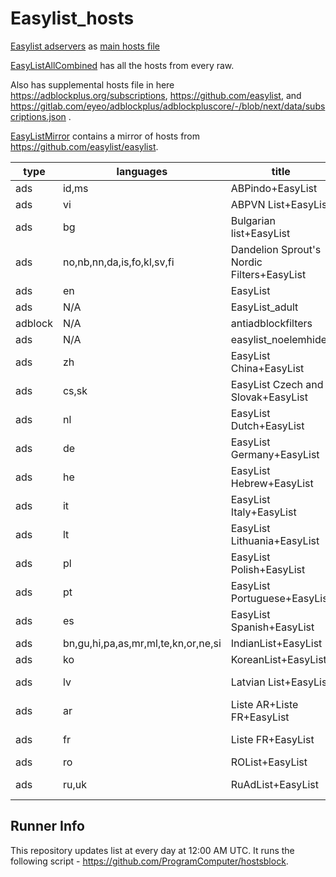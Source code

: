 # Easylist_hosts
[Easylist adservers](https://github.com/easylist/easylist/blob/master/easylist/easylist_adservers.txt) as [main hosts file](https://github.com/ProgramComputer/Easylist_adservers_hosts/blob/main/hosts)

[EasyListAllCombined](https://github.com/ProgramComputer/Easylist_adservers_hosts/tree/main/EasyListAllCombined) has all the hosts from every raw.

Also has supplemental hosts file in here https://adblockplus.org/subscriptions, https://github.com/easylist, and https://gitlab.com/eyeo/adblockplus/adblockpluscore/-/blob/next/data/subscriptions.json .

[EasyListMirror](https://github.com/ProgramComputer/Easylist_hosts/tree/main/EasyListMirror) contains a mirror of hosts from https://github.com/easylist/easylist.

| type | languages                           | title                                      | url                                                                                      | homepage                                                 |
| ---- | ----------------------------------- | ------------------------------------------ | ---------------------------------------------------------------------------------------- | -------------------------------------------------------- |
| ads  | id,ms                               | ABPindo+EasyList                           | https://easylist-downloads.adblockplus.org/abpindo+easylist.txt                          | http://abpindo.blogspot.com/                             |
| ads  | vi                                  | ABPVN List+EasyList                        | https://easylist-downloads.adblockplus.org/abpvn+easylist.txt                            | http://abpvn.com/                                        |
| ads  | bg                                  | Bulgarian list+EasyList                    | https://easylist-downloads.adblockplus.org/bulgarian_list+easylist.txt                   | https://stanev.org/abp/                                  |
| ads  | no,nb,nn,da,is,fo,kl,sv,fi          | Dandelion Sprout's Nordic Filters+EasyList | https://easylist-downloads.adblockplus.org/dandelion_sprouts_nordic_filters+easylist.txt | https://github.com/DandelionSprout/adfilt                |
| ads  | en                                  | EasyList                                   | https://easylist-downloads.adblockplus.org/easylist.txt                                  | https://easylist.to/   |
| ads  | N/A                                  | EasyList_adult                                   | https://easylist-downloads.adblockplus.org/easylist_noadult.txt                              | https://easylist.to/                                    |
| adblock  | N/A                                  | antiadblockfilters                                   | https://easylist-downloads.adblockplus.org/antiadblockfilters.txt                              | https://easylist.to/                                    |  
| ads  | N/A                                  | easylist_noelemhide                                 | https://easylist-downloads.adblockplus.org/easylist_noelemhide.txt                             | https://easylist.to/                                 |
| ads  | zh                                  | EasyList China+EasyList                    | https://easylist-downloads.adblockplus.org/easylistchina+easylist.txt                    | https://github.com/easylist/easylistchina                |
| ads  | cs,sk                               | EasyList Czech and Slovak+EasyList         | https://easylist-downloads.adblockplus.org/easylistczechslovak+easylist.txt              | https://adblock.sk/                                      |
| ads  | nl                                  | EasyList Dutch+EasyList                    | https://easylist-downloads.adblockplus.org/easylistdutch+easylist.txt                    | https://easylist.to/                                     |
| ads  | de                                  | EasyList Germany+EasyList                  | https://easylist-downloads.adblockplus.org/easylistgermany+easylist.txt                  | https://easylist.to/                                     |
| ads  | he                                  | EasyList Hebrew+EasyList                   | https://easylist-downloads.adblockplus.org/israellist+easylist.txt                       | https://github.com/easylist/EasyListHebrew               |
| ads  | it                                  | EasyList Italy+EasyList                    | https://easylist-downloads.adblockplus.org/easylistitaly+easylist.txt                    | https://easylist.to/                                     |
| ads  | lt                                  | EasyList Lithuania+EasyList                | https://easylist-downloads.adblockplus.org/easylistlithuania+easylist.txt                | https://github.com/EasyList-Lithuania/easylist_lithuania |
| ads  | pl                                  | EasyList Polish+EasyList                   | https://easylist-downloads.adblockplus.org/easylistpolish+easylist.txt                   | https://easylist.to/                                     |
| ads  | pt                                  | EasyList Portuguese+EasyList               | https://easylist-downloads.adblockplus.org/easylistportuguese+easylist.txt               | https://easylist.to/                                     |
| ads  | es                                  | EasyList Spanish+EasyList                  | https://easylist-downloads.adblockplus.org/easylistspanish+easylist.txt                  | https://easylist.to/                                     |
| ads  | bn,gu,hi,pa,as,mr,ml,te,kn,or,ne,si | IndianList+EasyList                        | https://easylist-downloads.adblockplus.org/indianlist+easylist.txt                       | https://easylist.to/                                     |
| ads  | ko                                  | KoreanList+EasyList                        | https://easylist-downloads.adblockplus.org/koreanlist+easylist.txt                       | https://easylist.to/                                     |
| ads  | lv                                  | Latvian List+EasyList                      | https://easylist-downloads.adblockplus.org/latvianlist+easylist.txt                      | https://notabug.org/latvian-list/adblock-latvian         |
| ads  | ar                                  | Liste AR+Liste FR+EasyList                 | https://easylist-downloads.adblockplus.org/liste_ar+liste_fr+easylist.txt                | https://forums.lanik.us/viewforum.php?f=98               |
| ads  | fr                                  | Liste FR+EasyList                          | https://easylist-downloads.adblockplus.org/liste_fr+easylist.txt                         | https://forums.lanik.us/viewforum.php?f=91               |
| ads  | ro                                  | ROList+EasyList                            | https://easylist-downloads.adblockplus.org/rolist+easylist.txt                           | https://zoso.ro/rolist/                                  |
| ads  | ru,uk                               | RuAdList+EasyList                          | https://easylist-downloads.adblockplus.org/ruadlist+easylist.txt                         | https://forums.lanik.us/viewforum.php?f=102              |

## Runner Info
This repository updates list at every day at 12:00 AM UTC. It runs the following script - https://github.com/ProgramComputer/hostsblock.
